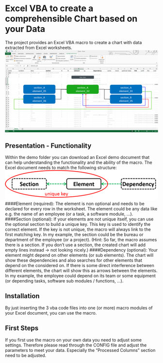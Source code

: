 # Excel VBA to create a comprehensible Chart based on your Data
The project provides an Excel VBA macro to create a chart with data extracted from Excel worksheets.
![Demo Picture](https://github.com/Sky4Lion/vba_create_chart/blob/master/doc/pictures/Demo.png)

## Presentation - Functionality
Within the demo folder you can download an Excel demo document that can help understanding the functionality and the ability of the macro.
The Excel document needs to match the following structure:
![Data Structure](https://github.com/Sky4Lion/vba_create_chart/blob/master/doc/pictures/Structure.png)
####Element (required):
The element is non optional and needs to be declared for every row in the worksheet. The element could be any data like e.g. the name of an employee (or a task, a software module, …).
####Section (optional):
If your elements are not unique itself, you can use the optional section to build a unique key. This key is used to identify the correct element. If the key is not unique, the macro will always link to the first matching key. In my example, the section could be the bureau or department of the employee (or a project).
(Hint: So far, the macro assumes there is a section. If you don’t use a section, the created chart will add empty lines instead -> not looking nicely.)
####Dependency (optional):
Your element might depend on other elements (or sub elements). The chart will show these dependencies and also searches for other elements that depend on the considered on. If there is some direct interference between different elements, the chart will show this as arrows between the elements. In my example, the employee could depend on its team or some equipment (or depending tasks, software sub modules / functions, …).

## Installation
By just inserting the 3 vba code files into one (or more) macro modules of your Excel document, you can use the macro.

## First Steps
If you first use the macro on your own data you need to adjust some settings. Therefore please read through the CONFIG file and adjust the parameters to meet your data. Especially the “Processed Columns” section need to be adjusted.
